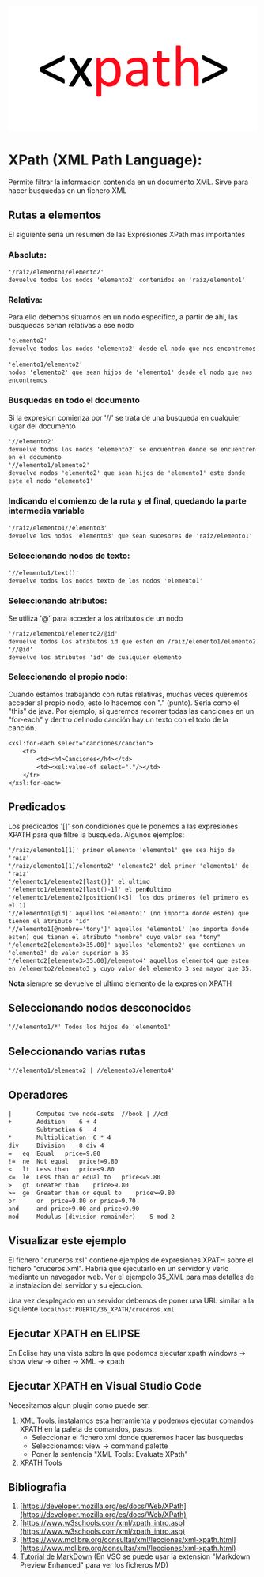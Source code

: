 ![XPATH](img/xpath.png "Aprende XPATH!!")

# XPath (XML Path Language): 
Permite filtrar la informacion contenida en un documento XML. Sirve para hacer busquedas en un fichero XML

## Rutas a elementos

El siguiente seria un resumen de las Expresiones XPath mas importantes

### Absoluta: 

	'/raiz/elemento1/elemento2' 
	devuelve todos los nodos 'elemento2' contenidos en 'raiz/elemento1'
	
### Relativa:
Para ello debemos situarnos en un nodo especifico, a partir de ahi, las busquedas serían relativas a ese nodo

	'elemento2' 
	devuelve todos los nodos 'elemento2' desde el nodo que nos encontremos

	'elemento1/elemento2' 
	nodos 'elemento2' que sean hijos de 'elemento1' desde el nodo que nos encontremos

### Busquedas en todo el documento
Si la expresion comienza por '//' se trata de una busqueda en cualquier lugar del documento

	'//elemento2' 
	devuelve todos los nodos 'elemento2' se encuentren donde se encuentren en el documento
	'//elemento1/elemento2' 
	devuelve nodos 'elemento2' que sean hijos de 'elemento1' este donde este el nodo 'elemento1'

### Indicando el comienzo de la ruta y el final, quedando la parte intermedia variable

	'/raiz/elemento1//elemento3' 
	devuelve los nodos 'elemento3' que sean sucesores de 'raiz/elemento1'

### Seleccionando nodos de texto:

	'//elemento1/text()'
	devuelve todos los nodos texto de los nodos 'elemento1'

### Seleccionando atributos:	
Se utiliza '@' para acceder a los atributos de un nodo

	'/raiz/elemento1/elemento2/@id' 
	devuelve todos los atributos id que esten en /raiz/elemento1/elemento2
	'//@id' 
	devuelve los atributos 'id' de cualquier elemento

### Seleccionando el propio nodo:
Cuando estamos trabajando con rutas relativas, muchas veces queremos acceder al propio nodo, esto lo hacemos con "." (punto). Sería como el "this" de java. Por ejemplo, si queremos recorrer todas las canciones en un "for-each" y dentro del nodo canción hay un texto con el todo de la canción.

	<xsl:for-each select="canciones/cancion">
        <tr>
            <td><h4>Canciones</h4></td> 
            <td><xsl:value-of select="."/></td>
        </tr>
    </xsl:for-each>  
 
## Predicados

Los predicados '[]' son condiciones que le ponemos a las expresiones XPATH para que filtre la busqueda. Algunos ejemplos:

	'/raiz/elemento1[1]' primer elemento 'elemento1' que sea hijo de 'raiz'
	'/raiz/elemento1[1]/elemento2' 'elemento2' del primer 'elemento1' de 'raiz'
	'/elemento1/elemento2[last()]' el ultimo
	'/elemento1/elemento2[last()-1]' el pen�ultimo
	'/elemento1/elemento2[position()<3]' los dos primeros (el primero es el 1)
	'//elemento1[@id]' aquellos 'elemento1' (no importa donde estén) que tienen el atributo "id"
	'//elemento1[@nombre='tony']' aquellos 'elemento1' (no importa donde esten) que tienen el atributo "nombre" cuyo valor sea "tony"
	'/elemento2[elemento3>35.00]' aquellos 'elemento2' que contienen un 'elemento3' de valor superior a 35
	'/elemento2[elemento3>35.00]/elemento4' aquellos elemento4 que esten en /elemento2/elemento3 y cuyo valor del elemento 3 sea mayor que 35. 
	
**Nota** siempre se devuelve el ultimo elemento de la expresion XPATH

## Seleccionando nodos desconocidos

	'//elemento1/*' Todos los hijos de 'elemento1'

## Seleccionando varias rutas

	'//elemento1/elemento2 | //elemento3/elemento4'

## Operadores

	|		Computes two node-sets	//book | //cd
	+		Addition	6 + 4
	-		Subtraction	6 - 4
	*		Multiplication	6 * 4
	div		Division	8 div 4
	=	eq	Equal	price=9.80
	!=	ne	Not equal	price!=9.80
	<	lt	Less than	price<9.80
	<=	le	Less than or equal to	price<=9.80
	>	gt	Greater than	price>9.80
	>=	ge	Greater than or equal to	price>=9.80
	or		or	price=9.80 or price=9.70
	and		and	price>9.00 and price<9.90
	mod		Modulus (division remainder)	5 mod 2

## Visualizar este ejemplo 

El fichero "cruceros.xsl" contiene ejemplos de expresiones XPATH sobre el fichero "cruceros.xml". Habria que ejecutarlo en un servidor y verlo mediante un navegador web. Ver el ejempolo 35_XML para mas detalles de la instalacion del servidor y su ejecucion.

Una vez desplegado en un servidor debemos de poner una URL similar a la siguiente 
<code>localhost:PUERTO/36_XPATH/cruceros.xml</code>

## Ejecutar XPATH en ELIPSE

En Eclise hay una vista sobre la que podemos ejecutar xpath
windows -> show view -> other -> XML -> xpath

## Ejecutar XPATH en Visual Studio Code
Necesitamos algun plugin como puede ser:
1. XML Tools, instalamos esta herramienta y podemos ejecutar comandos XPATH en la paleta de comandos, pasos:
    - Seleccionar el fichero xml donde queremos hacer las busquedas
    - Seleccionamos: view -> command palette
    - Poner la sentencia "XML Tools: Evaluate XPath"
2. XPATH Tools

## Bibliografia
1. [https://developer.mozilla.org/es/docs/Web/XPath](https://developer.mozilla.org/es/docs/Web/XPath)
2. [https://www.w3schools.com/xml/xpath_intro.asp](https://www.w3schools.com/xml/xpath_intro.asp)
3. [https://www.mclibre.org/consultar/xml/lecciones/xml-xpath.html](https://www.mclibre.org/consultar/xml/lecciones/xml-xpath.html)
4. [Tutorial de MarkDown](https://www.markdownguide.org/basic-syntax/) (En VSC se puede usar la extension "Markdown Preview Enhanced" para ver los ficheros MD)

